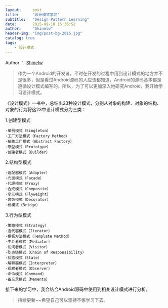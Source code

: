 ```yaml
---
layout:     post
title:      "设计模式学习"
subtitle:   "Design Pattern Learning"
date:       2015-09-10 15:36:52
author:     "Shinelw"
header-img: "img/post-bg-2015.jpg"
catalog: true
tags:
    - 设计模式
---
```


Author ：  [Shinelw](https://github.com/Shinelw)

>作为一个Android的开发者，平时在开发的过程中用到设计模式的地方并不是很多，但是看过Android源码的人应该都知道，Android的源码基本都是遵循设计模式编写的。所以，为了可以更加深入地研究Android，我开始学习设计模式。

《设计模式》一书中，总结出23种设计模式，分别从对象的构建、对象的结构、对象的行为将这23中设计模式分为三类：

1.创建型模式

	·单例模式（Singleton）
	·工厂方法模式（Factory Method）
	·抽象工厂模式（Abstract Factory）
	·原型模式（Prototype）
	·创建者模式（Builder）
	
2.结构型模式
	
	·适配器模式（Adapter）
	·门面模式（Facade）
	·代理模式（Proxy）
	·合成模式（Composite）
	·享元模式（Flyweight）
	·装饰模式（Decorator）
	·桥模式（Bridge）
	
3.行为型模式

	·策略模式（Strategy）
	·迭代器模式（Iterator）
	·模板方法模式（Template Method）
	·中介者模式（Mediator）
	·访问者模式（Visitor）
	·职责链模式（Chain of Responsibility）
	·状态模式（State）
	·解释器模式（Interpreter）
	·观察者模式（Observer）
	·命令模式（Command）
	·备忘录模式（Memento）

接下来的学习中，我会结合Android源码中使用到相关设计模式进行分析。

> 持续更新~~希望自己可以坚持不懈学习下去。
